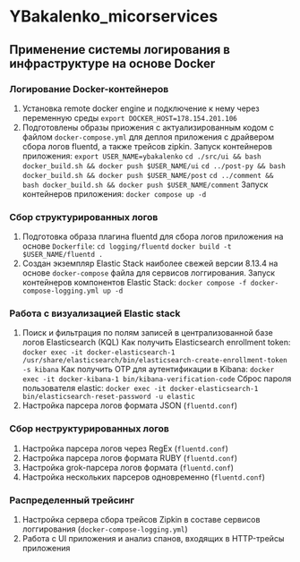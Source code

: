 # YBakalenko_micorservices

## Применение системы логирования в инфраструктуре на основе Docker

### Логирование Docker-контейнеров
1. Установка remote docker engine и подключение к нему через переменную среды
      `export DOCKER_HOST=178.154.201.106`
2. Подготовлены образы приожения с актуализированным кодом с файлом `docker-compose.yml` для деплоя
   приложения с драйвером сбора логов fluentd, а также трейсов zipkin. Запуск контейнеров приложения:
      `export USER_NAME=ybakalenko`
      `cd ./src/ui && bash docker_build.sh && docker push $USER_NAME/ui`
      `cd ../post-py && bash docker_build.sh && docker push $USER_NAME/post`
      `cd ../comment && bash docker_build.sh && docker push $USER_NAME/comment`
   Запуск контейнеров приложения:
      `docker compose up -d`

### Cбор структурированных логов
1. Подготовка образа плагина fluentd для сбора логов приложения на основе `Dockerfile`:
      `cd logging/fluentd`
      `docker build -t $USER_NAME/fluentd .`
2. Создан экземпляр Elastic Stack наиболее свежей версии 8.13.4 на основе `docker-compose` файла для
   сервисов логгирования. Запуск контейнеров компонентов Elastic Stack:
      `docker compose -f docker-compose-logging.yml up -d`

### Работа с визуализацией Elastic stack
1. Поиск и фильтрация по полям записей в централизованной базе логов Elasticsearch (KQL)
   Как получить Elasticsearch enrollment token:
      `docker exec -it docker-elasticsearch-1 /usr/share/elasticsearch/bin/elasticsearch-create-enrollment-token -s kibana`
   Как получить OTP для аутентификации в Kibana:
      `docker exec -it docker-kibana-1 bin/kibana-verification-code`
   Сброс пароля пользователя elastic:
      `docker exec -it docker-elasticsearch-1 bin/elasticsearch-reset-password -u elastic`
2. Настройка парсера логов формата JSON (`fluentd.conf`)

### Сбор неструктурированных логов
1. Настройка парсера логов через RegEx (`fluentd.conf`)
2. Настройка парсера логов формата RUBY (`fluentd.conf`)
3. Настройка grok-парсера логов формата (`fluentd.conf`)
4. Настройка нескольких парсеров одновременно (`fluentd.conf`)

### Распределенный трейсинг
1. Настройка сервера сбора трейсов Zipkin в составе сервисов логгирования (`docker-compose-logging.yml`)
2. Работа с UI приложения и анализ спанов, входящих в HTTP-трейсы приложения
